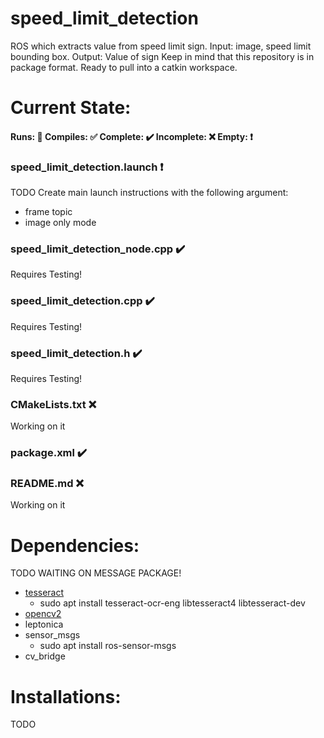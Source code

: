 # speed_limit_detection
ROS which extracts value from speed limit sign. Input: image, speed limit bounding box. Output: Value of sign
Keep in mind that this repository is in package format. Ready to pull into a catkin workspace.

# Current State:
#### Runs: 🏃 Compiles: ✅ Complete: ✔️ Incomplete: ❌ Empty: ❗️
### speed_limit_detection.launch ❗️
TODO
Create main launch instructions with the following argument:
- frame topic
- image only mode

### speed_limit_detection_node.cpp ✔️
Requires Testing!
### speed_limit_detection.cpp ✔️
Requires Testing!
### speed_limit_detection.h ✔️
Requires Testing!
### CMakeLists.txt ❌
Working on it
### package.xml ✔️
### README.md ❌
Working on it

# Dependencies:
TODO
WAITING ON MESSAGE PACKAGE!
- [tesseract](https://github.com/tesseract-ocr/tesseract)
  - sudo apt install tesseract-ocr-eng libtesseract4 libtesseract-dev
- [opencv2](https://github.com/opencv/opencv)
- leptonica
- sensor_msgs
  - sudo apt install ros-sensor-msgs
- cv_bridge

# Installations:
TODO
